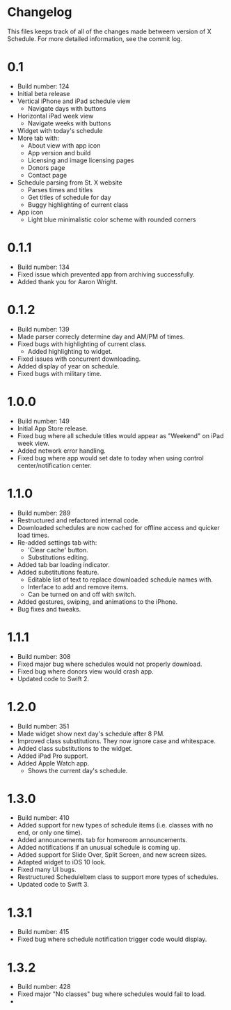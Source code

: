 # Changelog
This files keeps track of all of the changes made betweem version of X Schedule.  For more detailed information, see the commit log.

# 0.1
- Build number: 124
- Initial beta release
- Vertical iPhone and iPad schedule view
  - Navigate days with buttons
- Horizontal iPad week view
  - Navigate weeks with buttons
- Widget with today's schedule
- More tab with:
  - About view with app icon
  - App version and build
  - Licensing and image licensing pages
  - Donors page
  - Contact page
- Schedule parsing from St. X website
  - Parses times and titles
  - Get titles of schedule for day
  - Buggy highlighting of current class
- App icon
  - Light blue minimalistic color scheme with rounded corners

# 0.1.1
- Build number: 134
- Fixed issue which prevented app from archiving successfully.
- Added thank you for Aaron Wright.

# 0.1.2
- Build number: 139
- Made parser correcly determine day and AM/PM of times.
- Fixed bugs with highlighting of current class.
  - Added highlighting to widget.
- Fixed issues with concurrent downloading.
- Added display of year on schedule.
- Fixed bugs with military time.

# 1.0.0
- Build number: 149
- Initial App Store release.
- Fixed bug where all schedule titles would appear as "Weekend" on iPad week view.
- Added network error handling.
- Fixed bug where app would set date to today when using control center/notification center.

# 1.1.0
- Build number: 289
- Restructured and refactored internal code.
- Downloaded schedules are now cached for offline access and quicker load times.
- Re-added settings tab with:
  - 'Clear cache' button.
  - Substitutions editing.
- Added tab bar loading indicator.
- Added substitutions feature.
  - Editable list of text to replace downloaded schedule names with.
  - Interface to add and remove items.
  - Can be turned on and off with switch.
- Added gestures, swiping, and animations to the iPhone.
- Bug fixes and tweaks.

# 1.1.1
- Build number: 308
- Fixed major bug where schedules would not properly download.
- Fixed bug where donors view would crash app.
- Updated code to Swift 2.

# 1.2.0
- Build number: 351
- Made widget show next day's schedule after 8 PM.
- Improved class substitutions.  They now ignore case and whitespace.
- Added class substitutions to the widget.
- Added iPad Pro support.
- Added Apple Watch app.
  - Shows the current day's schedule.

# 1.3.0
- Build number: 410
- Added support for new types of schedule items (i.e. classes with no end, or only one time).
- Added announcements tab for homeroom announcements.
- Added notifications if an unusual schedule is coming up.
- Added support for Slide Over, Split Screen, and new screen sizes.
- Adapted widget to iOS 10 look.
- Fixed many UI bugs.
- Restructured ScheduleItem class to support more types of schedules.
- Updated code to Swift 3.

# 1.3.1
- Build number: 415
- Fixed bug where schedule notification trigger code would display.

# 1.3.2
- Build number: 428
- Fixed major "No classes" bug where schedules would fail to load.
- 

